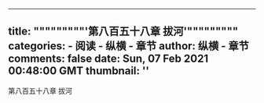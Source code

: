 
---
title: """""""""'第八百五十八章 拔河'"""""""""
categories: 
    - 阅读
    - 纵横 - 章节
author: 纵横 - 章节
comments: false
date: Sun, 07 Feb 2021 00:48:00 GMT
thumbnail: ''
---

<div>   
第八百五十八章 拔河  
</div>
            